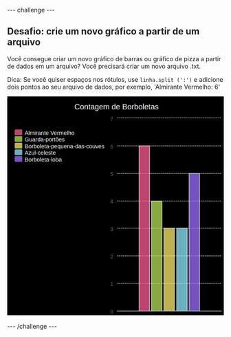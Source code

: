 \--- challenge \---

## Desafio: crie um novo gráfico a partir de um arquivo

Você consegue criar um novo gráfico de barras ou gráfico de pizza a partir de dados em um arquivo? Você precisará criar um novo arquivo .txt.

Dica: Se você quiser espaços nos rótulos, use `linha.split (':')` e adicione dois pontos ao seu arquivo de dados, por exemplo, 'Almirante Vermelho: 6'

![screenshot](images/pets-butterflies.png)

\--- /challenge \---